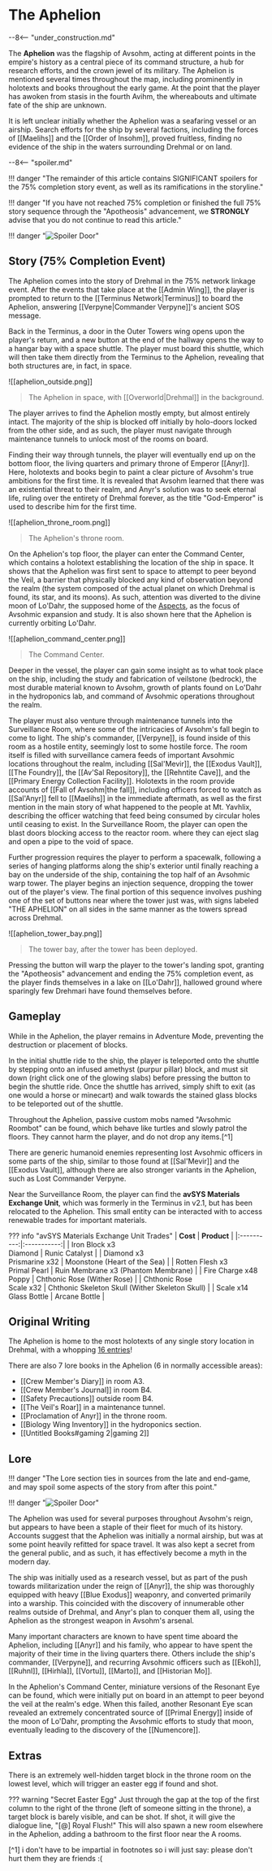 # The Aphelion

--8<-- "under_construction.md"

The **Aphelion** was the flagship of Avsohm, acting at different points in the empire's history as a central piece of its command structure, a hub for research efforts, and the crown jewel of its military. The Aphelion is mentioned several times throughout the map, including prominently in holotexts and books throughout the early game. At the point that the player has awoken from stasis in the fourth Avihm, the whereabouts and ultimate fate of the ship are unknown. 

It is left unclear initially whether the Aphelion was a seafaring vessel or an airship. Search efforts for the ship by several factions, including the forces of [[Maelihs]] and the [[Order of Insohm]], proved fruitless, finding no evidence of the ship in the waters surrounding Drehmal or on land.

--8<-- "spoiler.md"

!!! danger "The remainder of this article contains SIGNIFICANT spoilers for the 75% completion story event, as well as its ramifications in the storyline."

!!! danger "If you have not reached 75% completion or finished the full 75% story sequence through the "Apotheosis" advancement, we **STRONGLY** advise that you do not continue to read this article."

!!! danger "![Spoiler Door](/assets/img/spoiler_door.png)"

## Story (75% Completion Event)
The Aphelion comes into the story of Drehmal in the 75% network linkage event. After the events that take place at the [[Admin Wing]], the player is prompted to return to the [[Terminus Network|Terminus]] to board the Aphelion, answering [[Verpyne|Commander Verpyne]]'s ancient SOS message. 

Back in the Terminus, a door in the Outer Towers wing opens upon the player's return, and a new button at the end of the hallway opens the way to a hangar bay with a space shuttle. The player must board this shuttle, which will then take them directly from the Terminus to the Aphelion, revealing that both structures are, in fact, in space.

![[aphelion_outside.png]]
> The Aphelion in space, with [[Overworld|Drehmal]] in the background.

The player arrives to find the Aphelion mostly empty, but almost entirely intact. The majority of the ship is blocked off initially by holo-doors locked from the other side, and as such, the player must navigate through maintenance tunnels to unlock most of the rooms on board.

Finding their way through tunnels, the player will eventually end up on the bottom floor, the living quarters and primary throne of Emperor [[Anyr]]. Here, holotexts and books begin to paint a clear picture of Avsohm's true ambitions for the first time. It is revealed that Avsohm learned that there was an existential threat to their realm, and Anyr's solution was to seek eternal life, ruling over the entirety of Drehmal forever, as the title "God-Emperor" is used to describe him for the first time.

![[aphelion_throne_room.png]]
> The Aphelion's throne room.

On the Aphelion's top floor, the player can enter the Command Center, which contains a holotext establishing the location of the ship in space. It shows that the Aphelion was first sent to space to attempt to peer beyond the Veil, a barrier that physically blocked any kind of observation beyond the realm (the system composed of the actual planet on which Drehmal is found, its star, and its moons). As such, attention was diverted to the divine moon of Lo'Dahr, the supposed home of the [Aspects](/Lore/Higher_Beings/Aspects/), as the focus of Avsohmic expansion and study. It is also shown here that the Aphelion is currently orbiting Lo'Dahr.

![[aphelion_command_center.png]]
> The Command Center.

Deeper in the vessel, the player can gain some insight as to what took place on the ship, including the study and fabrication of veilstone (bedrock), the most durable material known to Avsohm, growth of plants found on Lo'Dahr in the hydroponics lab, and command of Avsohmic operations throughout the realm. 

The player must also venture through maintenance tunnels into the Surveillance Room, where some of the intricacies of Avsohm's fall begin to come to light. The ship's commander, [[Verpyne]], is found inside of this room as a hostile entity, seemingly lost to some hostile force. The room itself is filled with surveillance camera feeds of important Avsohmic locations throughout the realm, including [[Sal'Mevir]], the [[Exodus Vault]], [[The Foundry]], the [[Av'Sal Repository]], the [[Rehntite Cave]], and the [[Primary Energy Collection Facility]]. Holotexts in the room provide accounts of [[Fall of Avsohm|the fall]], including officers forced to watch as [[Sal'Anyr]] fell to [[Maelihs]] in the immediate aftermath, as well as the first mention in the main story of what happened to the people at Mt. Yavhlix, describing the officer watching that feed being consumed by circular holes until ceasing to exist. In the Surveillance Room, the player can open the blast doors blocking access to the reactor room. where they can eject slag and open a pipe to the void of space.

Further progression requires the player to perform a spacewalk, following a series of hanging platforms along the ship's exterior until finally reaching a bay on the underside of the ship, containing the top half of an Avsohmic warp tower. The player begins an injection sequence, dropping the tower out of the player's view. The final portion of this sequence involves pushing one of the set of buttons near where the tower just was, with signs labeled "THE APHELION" on all sides in the same manner as the towers spread across Drehmal.

![[aphelion_tower_bay.png]]
> The tower bay, after the tower has been deployed.

Pressing the button will warp the player to the tower's landing spot, granting the "Apotheosis" advancement and ending the 75% completion event, as the player finds themselves in a lake on [[Lo'Dahr]], hallowed ground where sparingly few Drehmari have found themselves before. 

## Gameplay
While in the Aphelion, the player remains in Adventure Mode, preventing the destruction or placement of blocks.

In the initial shuttle ride to the ship, the player is teleported onto the shuttle by stepping onto an infused amethyst (purpur pillar) block, and must sit down (right click one of the glowing slabs) before pressing the button to begin the shuttle ride. Once the shuttle has arrived, simply shift to exit (as one would a horse or minecart) and walk towards the stained glass blocks to be teleported out of the shuttle.

Throughout the Aphelion, passive custom mobs named "Avsohmic Roombot" can be found, which behave like turtles and slowly patrol the floors. They cannot harm the player, and do not drop any items.[^1]

There are generic humanoid enemies representing lost Avsohmic officers in some parts of the ship, similar to those found at [[Sal'Mevir]] and the [[Exodus Vault]], although there are also stronger variants in the Aphelion, such as Lost Commander Verpyne.

Near the Surveillance Room, the player can find the **avSYS Materials Exchange Unit**, which was formerly in the Terminus in v2.1, but has been relocated to the Aphelion. This small entity can be interacted with to access renewable trades for important materials.

??? info "avSYS Materials Exchange Unit Trades"
    |  **Cost**  | **Product** |
    |:----------:|:-----------:|
    | Iron Block x3 <br> Diamond | Runic Catalyst |
    | Diamond x3 <br> Prismarine x32 | Moonstone (Heart of the Sea) |
    | Rotten Flesh x3 <br> Primal Pearl | Ruin Membrane x3 (Phantom Membrane) |
    | Fire Charge x48 <br> Poppy | Chthonic Rose (Wither Rose) |
    | Chthonic Rose <br> Scale x32 | Chthonic Skeleton Skull (Wither Skeleton Skull) |
    | Scale x14 <br> Glass Bottle | Arcane Bottle |

## Original Writing
The Aphelion is home to the most holotexts of any single story location in Drehmal, with a whopping [16 entries](/Story_and_Features/Story_Locations/75_Percent_Event/The_Aphelion/)!

There are also 7 lore books in the Aphelion (6 in normally accessible areas): <br>
- [[Crew Member's Diary]] in room A3. <br>
- [[Crew Member's Journal]] in room B4. <br>
- [[Safety Precautions]] outside room B4. <br>
- [[The Veil's Roar]] in a maintenance tunnel. <br>
- [[Proclamation of Anyr]] in the throne room. <br>
- [[Biology Wing Inventory]] in the hydroponics section. <br>
- [[Untitled Books#gaming 2|gaming 2]]

## Lore

!!! danger "The Lore section ties in sources from the late and end-game, and may spoil some aspects of the story from after this point."

!!! danger "![Spoiler Door](/assets/img/spoiler_door.png)"

The Aphelion was used for several purposes throughout Avsohm's reign, but appears to have been a staple of their fleet for much of its history. Accounts suggest that the Aphelion was initially a normal airship, but was at some point heavily refitted for space travel. It was also kept a secret from the general public, and as such, it has effectively become a myth in the modern day.

The ship was initially used as a research vessel, but as part of the push towards militarization under the reign of [[Anyr]], the ship was thoroughly equipped with heavy [[Blue Exodus]] weaponry, and converted primarily into a warship. This coincided with the discovery of innumerable other realms outside of Drehmal, and Anyr's plan to conquer them all, using the Aphelion as the strongest weapon in Avsohm's arsenal.

Many important characters are known to have spent time aboard the Aphelion, including [[Anyr]] and his family, who appear to have spent the majority of their time in the living quarters there. Others include the ship's commander, [[Verpyne]], and recurring Avsohmic officers such as [[Ekoh]], [[Ruhnl]], [[Hirhla]], [[Vortu]], [[Marto]], and [[Historian Mo]].

In the Aphelion's Command Center, miniature versions of the Resonant Eye can be found, which were initially put on board in an attempt to peer beyond the veil at the realm's edge. When this failed, another Resonant Eye scan revealed an extremely concentrated source of [[Primal Energy]] inside of the moon of Lo'Dahr, prompting the Avsohmic efforts to study that moon, eventually leading to the discovery of the [[Numencore]].

## Extras
There is an extremely well-hidden target block in the throne room on the lowest level, which will trigger an easter egg if found and shot.

??? warning "Secret Easter Egg"
    Just through the gap at the top of the first column to the right of the throne (left of someone sitting in the throne), a target block is barely visible, and can be shot. If shot, it will give the dialogue line, "[@] Royal Flush!"
    This will also spawn a new room elsewhere in the Aphelion, adding a bathroom to the first floor near the A rooms.

[^1] i don't have to be impartial in footnotes so i will just say: please don't hurt them they are friends :(